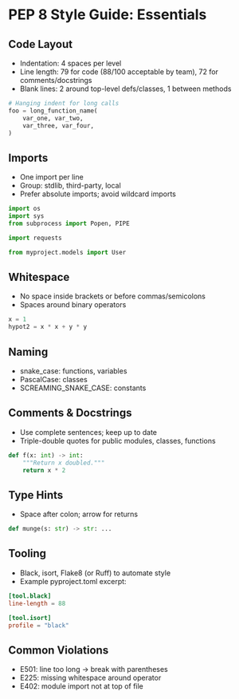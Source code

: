# PEP 8 Style Guide: Essentials

## Code Layout
- Indentation: 4 spaces per level
- Line length: 79 for code (88/100 acceptable by team), 72 for comments/docstrings
- Blank lines: 2 around top-level defs/classes, 1 between methods

```python
# Hanging indent for long calls
foo = long_function_name(
    var_one, var_two,
    var_three, var_four,
)
```

## Imports
- One import per line
- Group: stdlib, third-party, local
- Prefer absolute imports; avoid wildcard imports

```python
import os
import sys
from subprocess import Popen, PIPE

import requests

from myproject.models import User
```

## Whitespace
- No space inside brackets or before commas/semicolons
- Spaces around binary operators

```python
x = 1
hypot2 = x * x + y * y
```

## Naming
- snake_case: functions, variables
- PascalCase: classes
- SCREAMING_SNAKE_CASE: constants

## Comments & Docstrings
- Use complete sentences; keep up to date
- Triple-double quotes for public modules, classes, functions
```python
def f(x: int) -> int:
    """Return x doubled."""
    return x * 2
```

## Type Hints
- Space after colon; arrow for returns
```python
def munge(s: str) -> str: ...
```

## Tooling
- Black, isort, Flake8 (or Ruff) to automate style
- Example pyproject.toml excerpt:
```toml
[tool.black]
line-length = 88

[tool.isort]
profile = "black"
```

## Common Violations
- E501: line too long -> break with parentheses
- E225: missing whitespace around operator
- E402: module import not at top of file
